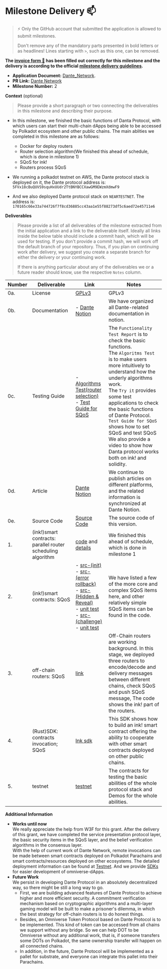 # Milestone Delivery :mailbox:

> ⚡ Only the GitHub account that submitted the application is allowed to submit milestones. 
> 
> Don't remove any of the mandatory parts presented in bold letters or as headlines! Lines starting with `>`, such as this one, can be removed.

**The [invoice form :pencil:](https://docs.google.com/forms/d/e/1FAIpQLSfmNYaoCgrxyhzgoKQ0ynQvnNRoTmgApz9NrMp-hd8mhIiO0A/viewform) has been filled out correctly for this milestone and the delivery is according to the official [milestone delivery guidelines](https://github.com/w3f/Grants-Program/blob/master/docs/milestone-deliverables-guidelines.md).**  

* **Application Document:** [Dante_Network](https://github.com/w3f/Grants-Program/blob/master/applications/Dante_Network.md).
* **PR Link:** [Dante Network](https://github.com/w3f/Grants-Program/pull/895)
* **Milestone Number:** 2

**Context** (optional)
> Please provide a short paragraph or two connecting the deliverables in this milestone and describing their purpose.

* In this milestone, we finished the basic functions of Danta Protocol, with which users can start their multi-chain dApps being able to be accessed by Polkadot ecosystem and other public chains. The main ablities we completed in this milestone are as follows:
  * Docker for deploy routers
  * Router selection algorithm(We finished this ahead of schedule, which is done in milestone 1)
  * SQoS for ink!
  * Routers process SQoS

* We running a polkadot testnet on AWS, the Dante protocol stack is deployed on it, the Dante protocol address is: `5FVx18cBuQUVS9squHxUUdr2TtBNYBCCXawGM9EWzmXdmwF9`
* And we also deployed Dante protocol stack on `NEARTESTNET`. The address is: `170165c66e33a744726f7f8cd36885cc43aa1e55f88273df5c6aed72e45711e6`

**Deliverables**
> Please provide a list of all deliverables of the milestone extracted from the initial application and a link to the deliverable itself. Ideally all links inside the below table should include a commit hash, which will be used for testing. If you don't provide a commit hash, we will work off the default branch of your repository. Thus, if you plan on continuing work after delivery, we suggest you create a separate branch for either the delivery or your continuing work. 
> 
> If there is anything particular about any of the deliverables we or a future reader should know, use the respective `Notes` column.

| Number | Deliverable |     Link      | Notes |
| ------------- | ------------- | ------------- |------------- |
| 0a. | License | [GPLv3](https://github.com/dantenetwork/protocol-stack-for-ink/blob/feature-evaluation/LICENSE) | GPLv3  |
| 0b. | Documentation | - [Dante Notion](https://dantenetwork.notion.site/Dante-Network-37b3fb6b70a845ecb4f6bc9d0f23229b) | We have organized all Dante-related documentation in notion. |
| 0c. | Testing Guide | - [Algorithms Test(router selection)](https://github.com/dantenetwork/protocol-stack-for-ink/tree/main/contracts/algorithm#router-evaluation) <br> - [Test Guide for SQoS](https://docs.google.com/document/d/1wCnyN3DGUip_k8oppMloqJzoKt7pRDYzUfqjlP9Jwc0/edit?usp=sharing) | The `Functionality Test Report` is to check the basic functions. <br>The  `Algoritms Test` is to make users more intuitively to understand how the underly algorithms work. <br>The `Try it` provides some test applications to check the basic functions of Dante Protocol. <br> `Test Guide for SQoS` shows how to set SQoS and test SQoS <br> We also provide a video to show how Danta protocol works both on ink! and solidity. |
| 0d. | Article | [Dante Notion](https://dantenetwork.notion.site/Dante-Network-37b3fb6b70a845ecb4f6bc9d0f23229b) | We continue to publish articles on different platforms, and the related information is synchronized at Dante Notion. |
| 0e. | Source Code | [Source Code](https://github.com/dantenetwork/protocol-stack-for-ink/tree/feature-sqos/contracts/cross-chain) | The source code of this version. |
| 1. | (ink!)smart contracts: parallel router scheduling algorithm | [code](https://github.com/dantenetwork/protocol-stack-for-ink/blob/c46af9610cd06b672226967f85d4c10351f787d0/contracts/cross-chain/lib.rs#L657) and [details](https://github.com/dantenetwork/protocol-stack-for-ink/tree/main/contracts/algorithm#router-selection) | We finished this ahead of schedule, which is done in milestone 1 |
| 2. | (ink!)smart contracts: SQoS | - [src-(init)](https://github.com/dantenetwork/protocol-stack-for-ink/blob/984879ac3d80ce6824604b321887b6a2759f3e73/contracts/cross-chain/lib.rs#L187) <br> - [src-(error rollback)](https://github.com/dantenetwork/protocol-stack-for-ink/blob/984879ac3d80ce6824604b321887b6a2759f3e73/contracts/cross-chain/lib.rs#L523) <br> - [src-(Hidden & Reveal)](https://github.com/dantenetwork/protocol-stack-for-ink/blob/984879ac3d80ce6824604b321887b6a2759f3e73/contracts/cross-chain/lib.rs#L1321) <br> - [unit test](https://github.com/dantenetwork/protocol-stack-for-ink/blob/984879ac3d80ce6824604b321887b6a2759f3e73/contracts/cross-chain/lib.rs#L2045) <br> - [src-(challenge)](https://github.com/dantenetwork/protocol-stack-for-ink/blob/984879ac3d80ce6824604b321887b6a2759f3e73/contracts/cross-chain/lib.rs#L1369) <br> - [unit test](https://github.com/dantenetwork/protocol-stack-for-ink/blob/984879ac3d80ce6824604b321887b6a2759f3e73/contracts/cross-chain/lib.rs#L1984) | We have listed a few of the more core and complex SQoS items here, and other relatively simple SQoS items can be found in the code.  |  
| 3. | off-chain routers: SQoS | [link](https://github.com/dantenetwork/protocol-stack-for-ink/tree/green-leaf/leaf) |  Off-Chain routers are working background. In this stage, we deployed three routers to encode/decode and delivery messages between different chains, check SQoS and push SQoS message, The code shows the ink! part of the routers.|
| 4. | (Rust)SDK: contracts invocation; SQoS | [Ink sdk](https://github.com/dantenetwork/ink-sdk/tree/feature-sqos) | This SDK shows how to build an ink! smart contract offering the ability to cooperate with other smart contracts deployed on other public chains. |
| 5. | testnet | [testnet](https://github.com/dantenetwork/testnet) | The contracts for testing the basic abilities of the whole protocol stack and Demos for the whole abilities.|

**Additional Information**  
* **Works until now**  
We really appreciate the help from W3F for this grant. After the delivery of this grant, we have completed the service presentation protocol layer, the basic security items in the SQoS layer, and the belief verification algorithms in the consensus layer.  
With the help of current work of Dante Network, remote invocations can be made between smart contracts deployed on Polkadot Parachains and smart contracts/resources deployed on other ecosystems. The detailed deployment information can be found at [Testnet](https://github.com/dantenetwork/testnet). And we provide [SDKs](https://github.com/dantenetwork/On-Chain-SDK) for easier development of omniverse-dApps.  
* **Future Work**  
We persist in developing Dante Protocol in an absolutely decentralized way, so there might be still a long way to go.  
  * First, we are building advanced features of Dante Protocol to achieve higher and more efficient security. A commitment verification mechanism based on cryptographic algorithms and a multi-layer gaming model will be built to make a prisoner's dilemma, in which the best strategy for off-chain routers is to do honest things.  
  * Besides, an Omniverse Token Protocol based on Dante Protocol is to be implemented. This kind of token can be accessed from all chains we support without any bridge. So we can help DOT to be Omniverse without any additional work, that is, if someone transfers some DOTs on Polkadot, the same ownership transfer will happen on all connected chains.  
  * In addition, in the future, Dante Protocol will be implemented as a pallet for substrate, and everyone can integrate this pallet into their Parachains.
 